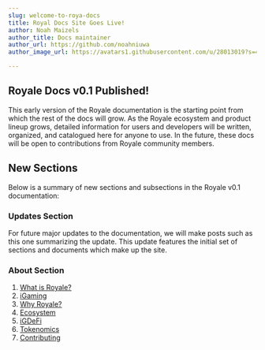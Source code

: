 ```yaml
---
slug: welcome-to-roya-docs
title: Royal Docs Site Goes Live!
author: Noah Maizels
author_title: Docs maintainer
author_url: https://github.com/noahniuwa
author_image_url: https://avatars1.githubusercontent.com/u/28013019?s=460&u=b89e2b249186af53af0f0a3c9f10baf9711ac718&v=4

---
```


## Royale Docs v0.1 Published!
 
This early version of the Royale documentation is the starting point from which the rest of the docs will grow. As the Royale ecosystem and product lineup grows, detailed information for users and developers will be written, organized, and catalogued here for anyone to use. In the future, these docs will be open to contributions from Royale community members.


## New Sections
Below is a summary of new sections and subsections in the Royale v0.1 documentation:

### Updates Section

For future major updates to the documentation, we will make posts such as this one summarizing the update. This update features the initial set of sections and documents which make up the site.  

### About Section 
  1. [What is Royale?](about/intro)
  1. [iGaming](about/igaming)
  1. [Why Royale?](about/why)
  1. [Ecosystem](about/ecosystem)
  1. [iGDeFi](about/igdefi)
  1. [Tokenomics](about/tokenomics)
  1. [Contributing](about/contributing)



